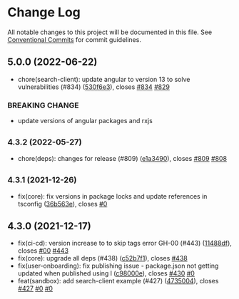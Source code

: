 # Change Log

All notable changes to this project will be documented in this file.
See [Conventional Commits](https://conventionalcommits.org) for commit guidelines.

## 5.0.0 (2022-06-22)

* chore(search-client): update angular to version 13 to solve vulnerabilities (#834) ([530f6e3](https://github.com/sourcefuse/loopback4-microservice-catalog/commit/530f6e3)), closes [#834](https://github.com/sourcefuse/loopback4-microservice-catalog/issues/834) [#829](https://github.com/sourcefuse/loopback4-microservice-catalog/issues/829)


### BREAKING CHANGE

* update versions of angular packages and rxjs




## <small>4.3.2 (2022-05-27)</small>

* chore(deps): changes for release (#809) ([e1a3490](https://github.com/sourcefuse/loopback4-microservice-catalog/commit/e1a3490)), closes [#809](https://github.com/sourcefuse/loopback4-microservice-catalog/issues/809) [#808](https://github.com/sourcefuse/loopback4-microservice-catalog/issues/808)





## <small>4.3.1 (2021-12-26)</small>

* fix(core): fix versions in package locks and update references in tsconfig ([36b563e](https://github.com/sourcefuse/loopback4-microservice-catalog/commit/36b563e)), closes [#0](https://github.com/sourcefuse/loopback4-microservice-catalog/issues/0)





## 4.3.0 (2021-12-17)

* fix(ci-cd): version increase to to skip tags error GH-00 (#443) ([11488df](https://github.com/sourcefuse/loopback4-microservice-catalog/commit/11488df)), closes [#00](https://github.com/sourcefuse/loopback4-microservice-catalog/issues/00) [#443](https://github.com/sourcefuse/loopback4-microservice-catalog/issues/443)
* fix(core): upgrade all deps (#438) ([c52b7f1](https://github.com/sourcefuse/loopback4-microservice-catalog/commit/c52b7f1)), closes [#438](https://github.com/sourcefuse/loopback4-microservice-catalog/issues/438)
* fix(user-onboarding): fix publishing issue - package.json not getting updated when published using l ([c98000e](https://github.com/sourcefuse/loopback4-microservice-catalog/commit/c98000e)), closes [#430](https://github.com/sourcefuse/loopback4-microservice-catalog/issues/430) [#0](https://github.com/sourcefuse/loopback4-microservice-catalog/issues/0)
* feat(sandbox): add search-client example (#427) ([4735004](https://github.com/sourcefuse/loopback4-microservice-catalog/commit/4735004)), closes [#427](https://github.com/sourcefuse/loopback4-microservice-catalog/issues/427) [#0](https://github.com/sourcefuse/loopback4-microservice-catalog/issues/0) [#0](https://github.com/sourcefuse/loopback4-microservice-catalog/issues/0)
